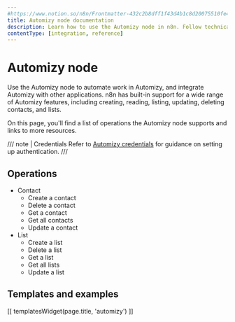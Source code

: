 ```yaml
---
#https://www.notion.so/n8n/Frontmatter-432c2b8dff1f43d4b1c8d20075510fe4
title: Automizy node documentation
description: Learn how to use the Automizy node in n8n. Follow technical documentation to integrate Automizy node into your workflows.
contentType: [integration, reference]
---
```


# Automizy node

Use the Automizy node to automate work in Automizy, and integrate Automizy with other applications. n8n has built-in support for a wide range of Automizy features, including creating, reading, listing, updating, deleting contacts, and lists.

On this page, you'll find a list of operations the Automizy node supports and links to more resources.

/// note | Credentials
Refer to [Automizy credentials](/integrations/builtin/credentials/automizy/) for guidance on setting up authentication. 
///

## Operations

* Contact
    * Create a contact
    * Delete a contact
    * Get a contact
    * Get all contacts
    * Update a contact
* List
    * Create a list
    * Delete a list
    * Get a list
    * Get all lists
    * Update a list

## Templates and examples

<!-- see https://www.notion.so/n8n/Pull-in-templates-for-the-integrations-pages-37c716837b804d30a33b47475f6e3780 -->
[[ templatesWidget(page.title, 'automizy') ]]

